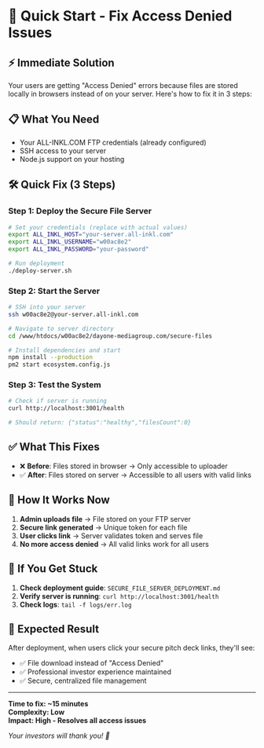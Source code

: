 # 🚀 Quick Start - Fix Access Denied Issues

## ⚡ Immediate Solution

Your users are getting "Access Denied" errors because files are stored locally in browsers instead of on your server. Here's how to fix it in 3 steps:

## 📋 What You Need

- Your ALL-INKL.COM FTP credentials (already configured)
- SSH access to your server
- Node.js support on your hosting

## 🛠️ Quick Fix (3 Steps)

### Step 1: Deploy the Secure File Server
```bash
# Set your credentials (replace with actual values)
export ALL_INKL_HOST="your-server.all-inkl.com"
export ALL_INKL_USERNAME="w00ac8e2"
export ALL_INKL_PASSWORD="your-password"

# Run deployment
./deploy-server.sh
```

### Step 2: Start the Server
```bash
# SSH into your server
ssh w00ac8e2@your-server.all-inkl.com

# Navigate to server directory
cd /www/htdocs/w00ac8e2/dayone-mediagroup.com/secure-files

# Install dependencies and start
npm install --production
pm2 start ecosystem.config.js
```

### Step 3: Test the System
```bash
# Check if server is running
curl http://localhost:3001/health

# Should return: {"status":"healthy","filesCount":0}
```

## ✅ What This Fixes

- ❌ **Before**: Files stored in browser → Only accessible to uploader
- ✅ **After**: Files stored on server → Accessible to all users with valid links

## 🔗 How It Works Now

1. **Admin uploads file** → File stored on your FTP server
2. **Secure link generated** → Unique token for each file
3. **User clicks link** → Server validates token and serves file
4. **No more access denied** → All valid links work for all users

## 🚨 If You Get Stuck

1. **Check deployment guide**: `SECURE_FILE_SERVER_DEPLOYMENT.md`
2. **Verify server is running**: `curl http://localhost:3001/health`
3. **Check logs**: `tail -f logs/err.log`

## 🎯 Expected Result

After deployment, when users click your secure pitch deck links, they'll see:
- ✅ File download instead of "Access Denied"
- ✅ Professional investor experience maintained
- ✅ Secure, centralized file management

---

**Time to fix: ~15 minutes**  
**Complexity: Low**  
**Impact: High - Resolves all access issues**

*Your investors will thank you! 🚀*
